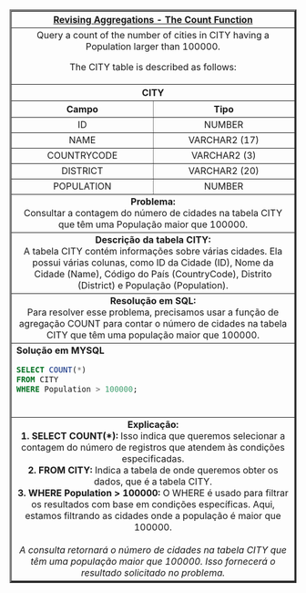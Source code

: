   <table width="100%" border="3" cellspacing="0" cellpadding="8">
    <tr>
      <th colspan="2"><a href="https://www.hackerrank.com/challenges/revising-aggregations-the-count-function/">Revising Aggregations - The Count Function</a></th>
    </tr>
    
  <tr>
      <td colspan="2" align="center">Query a count of the number of cities in CITY having a Population larger than 100000.

The CITY table is described as follows:<br>
    </td>
  </tr>
    
  <tr>
    <th colspan="2">CITY</th>
  </tr>
  
  <tr>
    <th width="50%" align="center">Campo</th>
    <th width="50%" align="center">Tipo</th>
  </tr>
  
  <tr>
    <td width="50%" align="center">ID</td>
    <td width="50%" align="center">NUMBER</td>
  </tr>
  
  <tr>
    <td width="50%" align="center">NAME</td>
    <td width="50%" align="center">VARCHAR2 (17)</td>
  </tr>
  
  <tr>
    <td width="50%" align="center">COUNTRYCODE</td>
    <td width="50%" align="center">VARCHAR2 (3)</td>
  </tr>
  
  <tr>
    <td width="50%" align="center">DISTRICT</td>
    <td width="50%" align="center">VARCHAR2 (20)</td>
  </tr>
  
  <tr>
    <td width="50%" align="center">POPULATION</td>
    <td width="50%" align="center">NUMBER</td>
  </tr>
    
  <tr>
      <td colspan="2"  align="center"><b>Problema:</b><br>Consultar a contagem do número de cidades na tabela CITY que têm uma População maior que 100000.</td>
  </tr>
    
  <tr>
      <td colspan="2"  align="center"><b>Descrição da tabela CITY:</b><br>A tabela CITY contém informações sobre várias cidades. Ela possui várias colunas, como ID da Cidade (ID), Nome da Cidade (Name), Código do País (CountryCode), Distrito (District) e População (Population).</td>
  </tr>
    
  <tr>
      <td colspan="2"  align="center"><b>Resolução em SQL:</b><br>Para resolver esse problema, precisamos usar a função de agregação COUNT para contar o número de cidades na tabela CITY que têm uma população maior que 100000.</td>
  </tr>
    
  <tr>
      <td colspan="2"  align="left">
        <b>Solução em MYSQL</b><br>
        
  ```sql
  SELECT COUNT(*)
  FROM CITY
  WHERE Population > 100000;
  ```
  <br>
    </td>
  </tr>
    
  <tr>
    <td colspan="2"  align="center">
    <b>Explicação:</b><br>
    <b>1. SELECT COUNT(*):</b> Isso indica que queremos selecionar a contagem do número de registros que atendem às condições especificadas.<br>
    <b>2. FROM CITY:</b> Indica a tabela de onde queremos obter os dados, que é a tabela CITY.<br>
    <b>3. WHERE Population > 100000:</b> O WHERE é usado para filtrar os resultados com base em condições específicas. Aqui, estamos filtrando as cidades onde a população é maior que 100000.<br>
    <br>
    <i>A consulta retornará o número de cidades na tabela CITY que têm uma população maior que 100000. Isso fornecerá o resultado solicitado no problema.</i>
    </td>
  </tr>
    
  </table>
